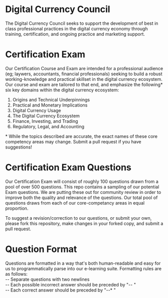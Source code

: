 # Digital Currency Council  

The Digital Currency Council seeks to support the development of best in class professional practices in the digital currency economy through training, certification, and ongoing practice and marketing support.

# Certification Exam

Our Certification Course and Exam are intended for a professional audience (eg; laywers, accountants, financial professionals) seeking to build a robust working-knowledge and practical skillset in the digital currency ecosystem. Our course and exam are tailored to that end, and emphasize the following* six key domains within the digital currency ecosystem:

1) Origins and Technical Underpinnings  
2) Practical and Monetary Implications  
3) Digital Currency Usage  
4) The Digital Currency Ecosystem  
5) Finance, Investing, and Trading  
6) Regulatory, Legal, and Accounting  

\* While the topics described are accurate, the exact names of these core competency areas may change. Submit a pull request if you have suggestions!

# Certification Exam Questions

Our Certification Exam will consist of roughly 100 questions drawn from a pool of over 500 questions. This repo contains a sampling of our potential Exam questions. We are putting these out for community review in order to improve both the quality and relevance of the questions. Our total pool of questions draws from each of our core-competancy areas in equal proportion. 

To suggest a revision/correction to our questions, or submit your own, please fork this repository, make changes in your forked copy, and submit a pull request.

# Question Format

Questions are formatted in a way that's both human-readable and easy for us to programmatically parse into our e-learning suite. Formatting rules are as follows:  
-- Separate questions with two newlines  
-- Each possible incorrect answer should be preceded by "-- "  
-- Each correct answer should be preceded by "--* "  
